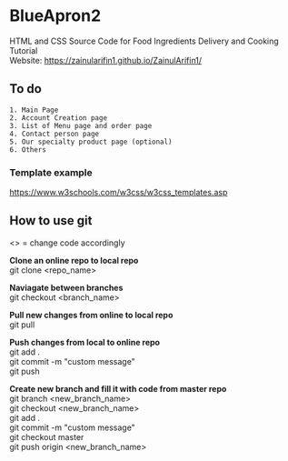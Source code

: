 # BlueApron2
HTML and CSS Source Code for Food Ingredients Delivery and  Cooking Tutorial <br/>
Website: https://zainularifin1.github.io/ZainulArifin1/

## To do
```
1. Main Page
2. Account Creation page
3. List of Menu page and order page
4. Contact person page
5. Our specialty product page (optional)
6. Others
```

### Template example
https://www.w3schools.com/w3css/w3css_templates.asp

## How to use git
<> = change code accordingly

**Clone an online repo to local repo** <br/>
git clone <repo_name> <br/>

**Naviagate between branches** <br/>
git checkout <branch_name> <br/>

**Pull new changes from online to local repo** <br/>
git pull <br/>

**Push changes from local to online repo** <br/>
git add . <br/>
git commit -m "custom message" <br/>
git push <br/>

**Create new branch and fill it with code from master repo** <br/>
git branch <new_branch_name> <br/>
git checkout <new_branch_name> <br/>
git add . <br/>
git commit -m "custom message" <br/>
git checkout master <br/>
git push origin <new_branch_name> <br/>

